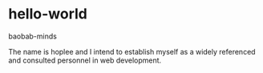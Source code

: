 # hello-world
baobab-minds

The name is hoplee and I intend to establish myself as a widely referenced and consulted personnel in web development.
